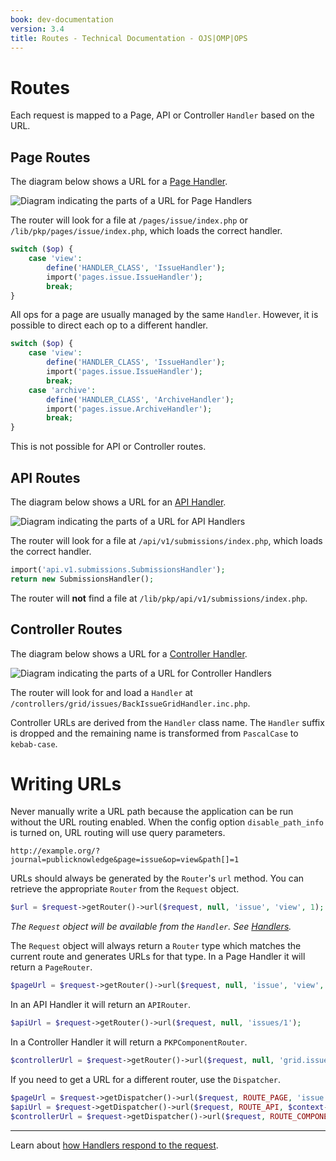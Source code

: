 ```yaml
---
book: dev-documentation
version: 3.4
title: Routes - Technical Documentation - OJS|OMP|OPS
---
```


# Routes

Each request is mapped to a Page, API or Controller `Handler` based on the URL.

## Page Routes

The diagram below shows a URL for a [Page Handler](architecture-handlers#page-handlers).

![Diagram indicating the parts of a URL for Page Handlers](../img/url-route-page.png)

The router will look for a file at `/pages/issue/index.php` or `/lib/pkp/pages/issue/index.php`, which loads the correct handler.

```php
switch ($op) {
    case 'view':
        define('HANDLER_CLASS', 'IssueHandler');
        import('pages.issue.IssueHandler');
        break;
}
```

All ops for a page are usually managed by the same `Handler`. However, it is possible to direct each op to a different handler.

```php
switch ($op) {
    case 'view':
        define('HANDLER_CLASS', 'IssueHandler');
        import('pages.issue.IssueHandler');
        break;
    case 'archive':
        define('HANDLER_CLASS', 'ArchiveHandler');
        import('pages.issue.ArchiveHandler');
        break;
}
```

This is not possible for API or Controller routes.

## API Routes

The diagram below shows a URL for an [API Handler](architecture-handlers#api-handlers).

![Diagram indicating the parts of a URL for API Handlers](../img/url-route-api.png)

The router will look for a file at `/api/v1/submissions/index.php`, which loads the correct handler.

```php
import('api.v1.submissions.SubmissionsHandler');
return new SubmissionsHandler();
```

The router will **not** find a file at `/lib/pkp/api/v1/submissions/index.php`.

## Controller Routes

The diagram below shows a URL for a [Controller Handler](architecture-handlers#controller-handlers).

![Diagram indicating the parts of a URL for Controller Handlers](../img/url-route-controller.png)

The router will look for and load a `Handler` at `/controllers/grid/issues/BackIssueGridHandler.inc.php`.

Controller URLs are derived from the `Handler` class name. The `Handler` suffix is dropped and the remaining name is transformed from `PascalCase` to `kebab-case`.

# Writing URLs

Never manually write a URL path because the application can be run without the URL routing enabled. When the config option `disable_path_info` is turned on, URL routing will use query parameters.

```
http://example.org/?journal=publicknowledge&page=issue&op=view&path[]=1
```

URLs should always be generated by the `Router`'s `url` method. You can retrieve the appropriate `Router` from the `Request` object.

```php
$url = $request->getRouter()->url($request, null, 'issue', 'view', 1);
```

*The `Request` object will be available from the `Handler`. See [Handlers](./architecture-handlers).*

The `Request` object will always return a `Router` type which matches the current route and generates URLs for that type. In a Page Handler it will return a `PageRouter`.

```php
$pageUrl = $request->getRouter()->url($request, null, 'issue', 'view', 1);
```

In an API Handler it will return an `APIRouter`.

```php
$apiUrl = $request->getRouter()->url($request, null, 'issues/1');
```

In a Controller Handler it will return a `PKPComponentRouter`.

```php
$controllerUrl = $request->getRouter()->url($request, null, 'grid.issues.IssueGridHandler', 'editIssue', [1]);
```

If you need to get a URL for a different router, use the `Dispatcher`.

```php
$pageUrl = $request->getDispatcher()->url($request, ROUTE_PAGE, 'issue', 'view', 1);
$apiUrl = $request->getDispatcher()->url($request, ROUTE_API, $context->getPath(), 'issues/1');
$controllerUrl = $request->getDispatcher()->url($request, ROUTE_COMPONENT, null, 'grid.issues.IssueGridHandler', 'editIssue', [1]);
```

---

Learn about [how Handlers respond to the request](./architecture-handlers).
